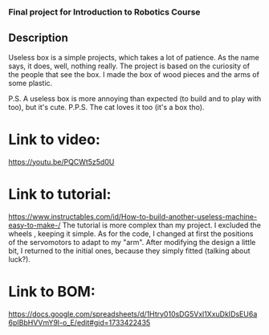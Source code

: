### Final project for Introduction to Robotics Course

## Description
  Useless box is a simple projects, which takes a lot of patience.
  As the name says, it does, well, nothing really. 
  The project is based on the curiosity of the people that see the box.
  I made the box of wood pieces and the arms of some plastic.
  
  P.S. A useless box is more annoying than expected (to build and to play with too), but it's cute.
  P.P.S. The cat loves it too (it's a box tho).
  
# Link to video:
https://youtu.be/PQCWt5z5d0U
  
# Link to tutorial: 
https://www.instructables.com/id/How-to-build-another-useless-machine-easy-to-make-/
The tutorial is more complex than my project. I excluded the wheels , keeping it simple. 
As for the code, I changed at first the positions of the servomotors to adapt to my "arm". 
After modifying the design a little bit, I returned to the initial ones, because they simply fitted (talking about luck?).

# Link to BOM: 
https://docs.google.com/spreadsheets/d/1Htry010sDG5Vxl1XxuDkIDsEU6a6pIBbHVVmY9l-o_E/edit#gid=1733422435


